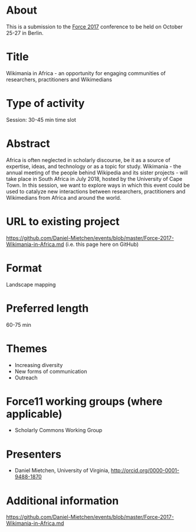 # About

This is a submission to the [Force 2017](https://www.force2017.org/) conference to be held on October 25-27 in Berlin.

# Title

Wikimania in Africa - an opportunity for engaging communities of researchers, practitioners and Wikimedians

# Type of activity

Session: 30-45 min time slot 

# Abstract

Africa is often neglected in scholarly discourse, be it as a source of expertise, ideas, and technology or as a topic for study. Wikimania - the annual meeting of the people behind Wikipedia and its sister projects - will take place in South Africa in July 2018, hosted by the University of Cape Town. In this session, we want to explore ways in which this event could be used to catalyze new interactions between researchers, practitioners and Wikimedians from Africa and around the world.

# URL to existing project 

https://github.com/Daniel-Mietchen/events/blob/master/Force-2017-Wikimania-in-Africa.md (i.e. this page here on GitHub)

# Format

Landscape mapping

# Preferred length 

60-75 min

# Themes

* Increasing diversity
* New forms of communication
* Outreach

# Force11 working groups (where applicable)

* Scholarly Commons Working Group

# Presenters

* Daniel Mietchen, University of Virginia, http://orcid.org/0000-0001-9488-1870

# Additional information

https://github.com/Daniel-Mietchen/events/blob/master/Force-2017-Wikimania-in-Africa.md

